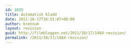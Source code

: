 ```yaml
---
id: 1635
title: Automatisk kladd
date: 2011-10-17T16:51:07+00:00
author: brennum
layout: revision
guid: http://filmbloggen.net/2011/10/17/1484-revision/
permalink: /2011/10/17/1484-revision/
---
```

